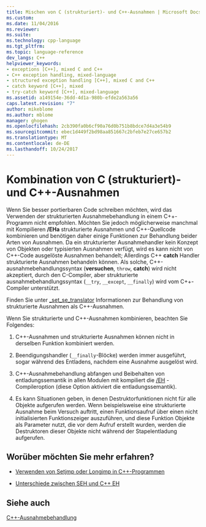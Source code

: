 ```yaml
---
title: Mischen von C (strukturiert)- und C++-Ausnahmen | Microsoft Docs
ms.custom: 
ms.date: 11/04/2016
ms.reviewer: 
ms.suite: 
ms.technology: cpp-language
ms.tgt_pltfrm: 
ms.topic: language-reference
dev_langs: C++
helpviewer_keywords:
- exceptions [C++], mixed C and C++
- C++ exception handling, mixed-language
- structured exception handling [C++], mixed C and C++
- catch keyword [C++], mixed
- try-catch keyword [C++], mixed-language
ms.assetid: a149154e-36dd-4d1a-980b-efde2a563a56
caps.latest.revision: "7"
author: mikeblome
ms.author: mblome
manager: ghogen
ms.openlocfilehash: 2cb390fa0b6cf90a76d0b751b8bdce7d4a3e54b9
ms.sourcegitcommit: ebec1d449f2bd98aa851667c2bfeb7e27ce657b2
ms.translationtype: MT
ms.contentlocale: de-DE
ms.lasthandoff: 10/24/2017
---
```

# <a name="mixing-c-structured-and-c-exceptions"></a>Kombination von C (strukturiert)- und C++-Ausnahmen
Wenn Sie besser portierbaren Code schreiben möchten, wird das Verwenden der strukturierten Ausnahmebehandlung in einem C++-Programm nicht empfohlen. Möchten Sie jedoch möglicherweise manchmal mit Kompilieren **/EHa** strukturierte Ausnahmen und C++-Quellcode kombinieren und benötigen daher einige Funktionen zur Behandlung beider Arten von Ausnahmen. Da ein strukturierter Ausnahmehandler kein Konzept von Objekten oder typisierten Ausnahmen verfügt, wird es kann nicht von C++-Code ausgelöste Ausnahmen behandelt; Allerdings C++ **catch** Handler strukturierte Ausnahmen behandeln können. Als solche, C++-ausnahmebehandlungssyntax (**versuchen**, `throw`, **catch**) wird nicht akzeptiert, durch den C-Compiler, aber strukturierte ausnahmebehandlungssyntax (`__try`, `__except`, `__finally`) wird vom C++-Compiler unterstützt.  
  
 Finden Sie unter [_set_se_translator](../c-runtime-library/reference/set-se-translator.md) Informationen zur Behandlung von strukturierte Ausnahmen als C++-Ausnahmen.  
  
 Wenn Sie strukturierte und C++-Ausnahmen kombinieren, beachten Sie Folgendes:  
  
1.  C++-Ausnahmen und strukturierte Ausnahmen können nicht in derselben Funktion kombiniert werden.  
  
2.  Beendigungshandler (`__finally`-Blöcke) werden immer ausgeführt, sogar während des Entladens, nachdem eine Ausnahme ausgelöst wird.  
  
3.  C++-Ausnahmebehandlung abfangen und Beibehalten von entladungssemantik in allen Modulen mit kompiliert die [/EH](../build/reference/eh-exception-handling-model.md) -Compileroption (diese Option aktiviert die entladungssemantik).  
  
4.  Es kann Situationen geben, in denen Destruktorfunktionen nicht für alle Objekte aufgerufen werden. Wenn beispielsweise eine strukturierte Ausnahme beim Versuch auftritt, einen Funktionsaufruf über einen nicht initialisierten Funktionszeiger auszuführen, und diese Funktion Objekte als Parameter nutzt, die vor dem Aufruf erstellt wurden, werden die Destruktoren dieser Objekte nicht während der Stapelentladung aufgerufen.  
  
## <a name="what-do-you-want-to-know-more-about"></a>Worüber möchten Sie mehr erfahren?  
  
-   [Verwenden von Setjmp oder Longjmp in C++-Programmen](../cpp/using-setjmp-longjmp.md)  
  
-   [Unterschiede zwischen SEH und C++ EH](../cpp/exception-handling-differences.md)  
  
## <a name="see-also"></a>Siehe auch  
 [C++-Ausnahmebehandlung](../cpp/cpp-exception-handling.md)